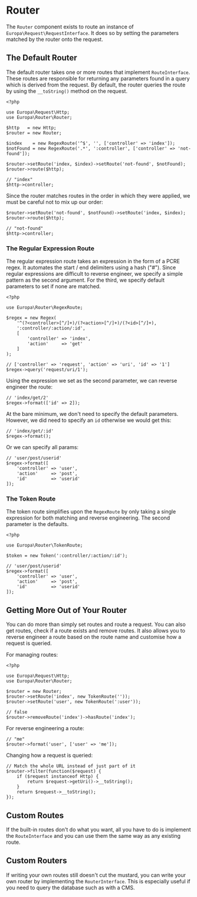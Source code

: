 Router
======

The `Router` component exists to route an instance of `Europa\Request\RequestInterface`. It does so by setting the parameters matched by the router onto the request.

The Default Router
------------------

The default router takes one or more routes that implement `RouteInterface`. These routes are responsible for returning any parameters found in a query which is derived from the request. By default, the router queries the route by using the `__toString()` method on the request.

    <?php
    
    use Europa\Request\Http;
    use Europa\Router\Router;
    
    $http   = new Http;
    $router = new Router;
    
    $index    = new RegexRoute('^$', '', ['controller' => 'index']);
    $notFound = new RegexRoute('.*', ':controller', ['controller' => 'not-found']);
    
    $router->setRoute('index, $index)->setRoute('not-found', $notFound);
    $router->route($http);
    
    // "index"
    $http->controller;

Since the router matches routes in the order in which they were applied, we must be careful not to mix up our order:

    $router->setRoute('not-found', $notFound)->setRoute('index, $index);
    $router->route($http);
    
    // "not-found"
    $http->controller;

### The Regular Expression Route

The regular expression route takes an expression in the form of a PCRE regex. It automates the start / end delimiters using a hash ("#"). Since regular expressions are difficult to reverse engineer, we specify a simple pattern as the second argument. For the third, we specify default parameters to set if none are matched.

    <?php
    
    use Europa\Router\RegexRoute;
    
    $regex = new Regex(
        '^(?<controller>[^/]+)/(?<action>[^/]+)/(?<id>[^/]+),
        ':controller/:action/:id',
        [
            'controller' => 'index',
            'action'     => 'get'
        ]
    );
    
    // ['controller' => 'request', 'action' => 'uri', 'id' => '1']
    $regex->query('request/uri/1');

Using the expression we set as the second parameter, we can reverse engineer the route:

    // 'index/get/2'
    $regex->format(['id' => 2]);

At the bare minimum, we don't need to specify the default parameters. However, we did need to specify an `id` otherwise we would get this:

    // 'index/get/:id'
    $regex->format();

Or we can specify all params:

    // 'user/post/userid'
    $regex->format([
        'controller' => 'user',
        'action'     => 'post',
        'id'         => 'userid'
    ]);


### The Token Route

The token route simplifies upon the `RegexRoute` by only taking a single expression for both matching and reverse engineering. The second parameter is the defaults.

    <?php
    
    use Europa\Router\TokenRoute;
    
    $token = new Token(':controller/:action/:id');
    
    // 'user/post/userid'
    $regex->format([
        'controller' => 'user',
        'action'     => 'post',
        'id'         => 'userid'
    ]);

Getting More Out of Your Router
-------------------------------

You can do more than simply set routes and route a request. You can also get routes, check if a route exists and remove routes. It also allows you to reverse engineer a route based on the route name and customise how a request is queried.

For managing routes:

    <?php
    
    use Europa\Request\Http;
    use Europa\Router\Router;
    
    $router = new Router;
    $router->setRoute('index', new TokenRoute(''));
    $router->setRoute('user', new TokenRoute(':user'));
    
    // false
    $router->removeRoute('index')->hasRoute('index');

For reverse engineering a route:

    // "me"
    $router->format('user', ['user' => 'me']);

Changing how a request is queried:

    // Match the whole URL instead of just part of it
    $router->filter(function($request) {
        if ($request instanceof Http) {
            return $request->getUri()->__toString();
        }
        return $request->__toString();
    });

Custom Routes
-------------

If the built-in routes don't do what you want, all you have to do is implement the `RouteInterface` and you can use them the same way as any existing route.

Custom Routers
--------------

If writing your own routes still doesn't cut the mustard, you can write your own router by implementing the `RouterInterface`. This is especially useful if you need to query the database such as with a CMS.
